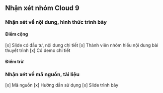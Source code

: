 ﻿## Nhận xét nhóm Cloud 9

### Nhận xét về nội dung, hình thức trình bày
#### Điểm cộng
[x] Slide có đầu tư, nội dung chi tiết
[x] Thành viên nhóm hiểu nội dung bài thuyết trình
[x] Có demo chi tiết

#### Điểm trừ


### Nhận xét về mã nguồn, tài liệu
[x] Mã nguồn
[x] Hướng dẫn sử dụng
[x] Slide trình bày